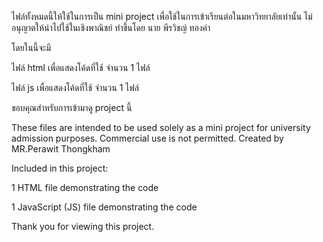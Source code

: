 ไฟล์ทั้งหมดนี้ให้ใช้ในการเป็น mini project เพื่อใช้ในการเข้าเรียนต่อในมหาวิทยาลัยเท่านั้น ไม่อนุญาตให้นำไปใช้ในเชิงพาณิชย์ ทำขึ้นโดย นาย พีรวิชญ์ ทองคำ

โดยในนี้จะมี

ไฟล์ html เพื่อแสดงโค้ดที่ใช้  จำนวน 1 ไฟล์

ไฟล์ js เพื่อแสดงโค้ดที่ใช้  จำนวน 1 ไฟล์

ขอบคุณสำหรับการเข้ามาดู project นี้

These files are intended to be used solely as a mini project for university admission purposes. Commercial use is not permitted. Created by MR.Perawit Thongkham

Included in this project:

1 HTML file demonstrating the code

1 JavaScript (JS) file demonstrating the code

Thank you for viewing this project.
